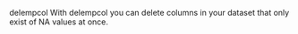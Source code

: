 delempcol
With delempcol you can delete columns in your dataset that only exist of NA values at once. 
